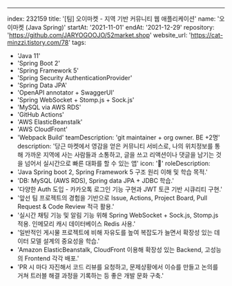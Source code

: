 ---
index:  232159
title: '[팀] 오이마켓 - 지역 기반 커뮤니티 웹 애플리케이션'
name: '오이마켓 (Java Spring)'
startAt: '2021-11-01'
endAt: '2021-12-29'
repository: 'https://github.com/JARYOGOOJO/52market.shop'
website_url: 'https://cat-minzzi.tistory.com/78'
tags:
  - 'Java 11'
  - 'Spring Boot 2'
  - 'Spring Framework 5'
  - 'Spring Security AuthenticationProvider'
  - 'Spring Data JPA'
  - 'OpenAPI annotator + SwaggerUI'
  - 'Spring WebSocket + Stomp.js + Sock.js'
  - 'MySQL via AWS RDS'
  - 'GitHub Actions'
  - 'AWS ElasticBeanstalk'
  - 'AWS CloudFront'
  - 'Webpack Build'
teamDescription: 'git maintainer + org owner. BE +2명'
description: '당근 마켓에서 영감을 얻은 커뮤니티 서비스로, 나의 위치정보를 통해 가까운 지역에 사는 사람들과 소통하고, 글을 쓰고 리액션이나 댓글을 남기는 것을 넘어서 실시간으로 빠른 대화를 할 수 있는 앱'
icon: '🥒'
roleDescription:
  - 'Java Spring boot 2, Spring Framework 5 구조 원리 이해 및 학습 목적.'
  - 'DB: MySQL (AWS RDS), Spring data JPA + JDBC 학습.'
  - '다양한 Auth 도입 - 카카오톡 로그인 기능 구현과 JWT 토큰 기반 시큐리티 구현.'
  - '앞선 팀 프로젝트의 경험을 기반으로 Issue, Actions, Project Board, Pull Request & Code Review 적극 활용.'
  - '실시간 채팅 기능 및 알림 기능 위해 Spring WebSocket + Sock.js, Stomp.js 적용. 인메모리 캐시 데이터베이스 Redis 사용.'
  - '일반적인 게시물 프로젝트에 비해 자유도를 높여 복잡도가 늘면서 확장성 있는 데이터 모델 설계의 중요성을 학습.'
  - 'Amazon ElasticBeanstalk, CloudFront 이용해 확장성 있는 Backend, 고성능의 Frontend 각각 배포.'
  - 'PR 시 마다 자진해서 코드 리뷰를 요청하고, 문제상황에서 이슈를 만들고 논의를 거쳐 트러블 해결 과정을 기록하는 등 좋은 개발 문화 구축.'
